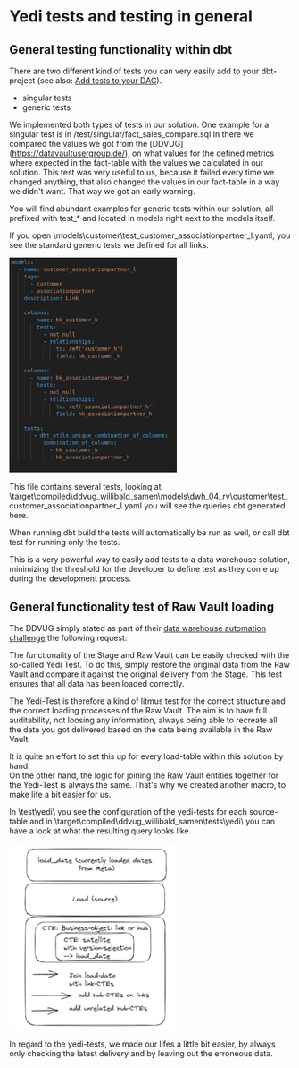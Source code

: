 # Yedi tests and testing in general

## General testing functionality within dbt

There are two different kind of tests you can very easily add to your dbt-project (see also: [Add tests to your DAG](https://docs.getdbt.com/docs/build/tests)).
- singular tests
- generic tests

We implemented both types of tests in our solution.
One example for a singular test is in /test/singular/fact_sales_compare.sql
In there we compared the values we got from the [DDVUG] (https://datavaultusergroup.de/), on what values for the defined metrics where expected in the fact-table with the values we calculated in our solution. This test was very useful to us, because it failed every time we changed anything, that also changed the values in our fact-table in a way we didn't want. That way we got an early warning.

You will find abundant examples for generic tests within our solution, all prefixed with test_* and located in models right next to the models itself.

If you open \models\customer\test_customer_associationpartner_l.yaml, you see the standard generic tests we defined for all links.

<img src="images/model_test_customer_associationpartner.png" alt="model_test_customer_associationpartner" width="300">

This file contains several tests, looking at \target\compiled\ddvug_willibald_samen\models\dwh_04_rv\customer\test_customer_associationpartner_l.yaml
you will see the queries dbt generated here.

When running dbt build the tests will automatically be run as well, or call dbt test for running only the tests.

This is a very powerful way to easily add tests to a data warehouse solution, minimizing the threshold for the developer to define test as they come up during the development process.


## General functionality test of Raw Vault loading

The DDVUG simply stated as part of their [data warehouse automation challenge](https://dwa-compare.info/en/start-2/) the following request:

The functionality of the Stage and Raw Vault can be easily checked with the so-called Yedi Test. To do this, simply restore the original data from the Raw Vault and compare it against the original delivery from the Stage. This test ensures that all data has been loaded correctly.

The Yedi-Test is therefore a kind of litmus test for the correct structure and the correct loading processes of the Raw Vault. 
The aim is to have full auditability, not loosing any information, always being able to recreate all the data you got delivered based on the data being available in the Raw Vault.

It is quite an effort to set this up for every load-table within this solution by hand.  
On the other hand, the logic for joining the Raw Vault entities together for the Yedi-Test is always the same.
That's why we created another macro, to make life a bit easier for us.

In \test\yedi\ you see the configuration of the yedi-tests for each source-table 
and in \target\compiled\ddvug_willibald_samen\tests\yedi\ you can have a look at what the resulting query looks like.

<img src="images/yedi_test.png" alt="yedi_test" width="300">

In regard to the yedi-tests, we made our lifes a little bit easier, by always only checking the latest delivery and by leaving out the erroneous data.


